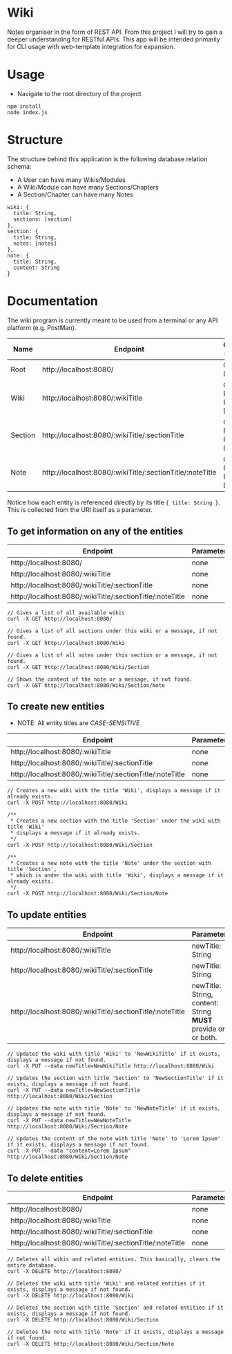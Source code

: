 # Wiki

Notes organiser in the form of REST API.
From this project I will try to gain a deeper understanding for RESTful APIs.
This app will be intended primarily for CLI usage with web-template integration for expansion.

# Usage
* Navigate to the root directory of the project
```
npm install
node index.js
```

# Structure
The structure behind this application is the following database relation schema:
* A User can have many Wikis/Modules
* A Wiki/Module can have many Sections/Chapters
* A Section/Chapter can have many Notes
```
wiki: {
  title: String,
  sections: [section]
},
section: {
  title: String,
  notes: [notes]
},
note: {
  title: String,
  content: String
}
```

# Documentation
The wiki program is currently meant to be used from a terminal or any API platform (e.g. PostMan).

Name | Endpoint | Operations Supported
------------ | ------------- | -------------
Root | http://localhost:8080/ | GET, DELETE
Wiki | http://localhost:8080/:wikiTitle | GET, POST, PUT, DELETE
Section | http://localhost:8080/:wikiTitle/:sectionTitle | GET, POST, PUT, DELETE
Note | http://localhost:8080/:wikiTitle/:sectionTitle/:noteTitle | GET, POST, PUT, DELETE

Notice how each entity is referenced directly by its title ```{ title: String }```. This is collected from the URI itself as a parameter.

## To get information on any of the entities
Endpoint | Parameters
------------- | -------------
http://localhost:8080/ | none
http://localhost:8080/:wikiTitle | none
http://localhost:8080/:wikiTitle/:sectionTitle | none
http://localhost:8080/:wikiTitle/:sectionTitle/:noteTitle | none
```
// Gives a list of all available wikis
curl -X GET http://localhost:8080/

// Gives a list of all sections under this wiki or a message, if not found.
curl -X GET http://localhost:8080/Wiki

// Gives a list of all notes under this section or a message, if not found.
curl -X GET http://localhost:8080/Wiki/Section

// Shows the content of the note or a message, if not found.
curl -X GET http://localhost:8080/Wiki/Section/Note
```

## To create new entities
* NOTE: All entity titles are *CASE-SENSITIVE*

Endpoint | Parameters
------------- | -------------
http://localhost:8080/:wikiTitle | none
http://localhost:8080/:wikiTitle/:sectionTitle | none
http://localhost:8080/:wikiTitle/:sectionTitle/:noteTitle | none
```
// Creates a new wiki with the title 'Wiki', displays a message if it already exists.
curl -X POST http://localhost:8080/Wiki

/**
 * Creates a new section with the title 'Section' under the wiki with title 'Wiki'
 * displays a message if it already exists.
 */
curl -X POST http://localhost:8080/Wiki/Section

/**
 * Creates a new note with the title 'Note' under the section with title 'Section',
 * which is under the wiki with title 'Wiki', displays a message if it already exists.
 */
curl -X POST http://localhost:8080/Wiki/Section/Note
```

## To update entities
Endpoint | Parameters
------------- | -------------
http://localhost:8080/:wikiTitle | newTitle: String
http://localhost:8080/:wikiTitle/:sectionTitle | newTitle: String
http://localhost:8080/:wikiTitle/:sectionTitle/:noteTitle | newTitle: String, content: String <br> **MUST** provide one or both.
```
// Updates the wiki with title 'Wiki' to 'NewWikiTitle' if it exists, displays a message if not found.
curl -X PUT --data newTitle=NewWikiTitle http://localhost:8080/Wiki

// Updates the section with title 'Section' to 'NewSectionTitle' if it exists, displays a message if not found.
curl -X PUT --data newTitle=NewSectionTitle http://localhost:8080/Wiki/Section

// Updates the note with title 'Note' to 'NewNoteTitle' if it exists, displays a message if not found.
curl -X PUT --data newTitle=NewNoteTitle http://localhost:8080/Wiki/Section/Note

// Updates the content of the note with title 'Note' to 'Lorem Ipsum' if it exists, displays a message if not found.
curl -X PUT --data "content=Lorem Ipsum" http://localhost:8080/Wiki/Section/Note
```

## To delete entities
Endpoint | Parameters
------------- | -------------
http://localhost:8080/ | none
http://localhost:8080/:wikiTitle | none
http://localhost:8080/:wikiTitle/:sectionTitle | none
http://localhost:8080/:wikiTitle/:sectionTitle/:noteTitle | none
```
// Deletes all wikis and related entities. This basically, clears the entire database.
curl -X DELETE http://localhost:8080/

// Deletes the wiki with title 'Wiki' and related entities if it exists, displays a message if not found.
curl -X DELETE http://localhost:8080/Wiki

// Deletes the section with title 'Section' and related entities if it exists, displays a message if not found.
curl -X DELETE http://localhost:8080/Wiki/Section

// Deletes the note with title 'Note' if it exists, displays a message if not found.
curl -X DELETE http://localhost:8080/Wiki/Section/Note
```
